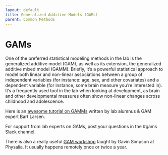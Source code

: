 ```yaml
---
layout: default
title: Generalized Additive Models (GAMs)
parent: Common Methods
---
```


# GAMs

One of the preferred statistical modeling methods in the lab is the generalized additive model (GAM), as well as its extension, the generalized additive mixed model (GAMM).
Briefly, it’s a powerful statistical approach to model both linear and non-linear associations between a group of independent variables (for instance: age, sex, and other covariates) and a dependent variable (for instance, some brain measure you’re interested in).
It’s a frequently used tool in the lab when looking at development, as brain and other developmental measures often show non-linear changes across childhood and adolescence.

Here is an [awesome tutorial on GAMMs](https://bart-larsen.github.io/GAMM-Tutorial/) written by lab alumnus & GAM expert Bart Larsen.

For support from lab experts on GAMs, post your questions in the #gams Slack channel.

There is also a really useful [GAM workshop](https://www.physalia-courses.org/courses-workshops/gams-in-r/) taught by Gavin Simpson at Physalia. 
It usually happens remotely once or twice a year.
